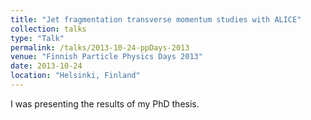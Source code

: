 ```yaml
---
title: "Jet fragmentation transverse momentum studies with ALICE"
collection: talks
type: "Talk"
permalink: /talks/2013-10-24-ppDays-2013
venue: "Finnish Particle Physics Days 2013"
date: 2013-10-24
location: "Helsinki, Finland"
---
```


I was presenting the results of my PhD thesis.
